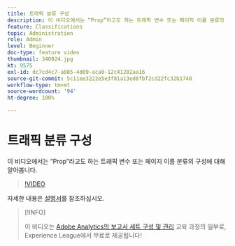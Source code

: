 ```yaml
---
title: 트래픽 분류 구성
description: 이 비디오에서는 “Prop”라고도 하는 트래픽 변수 또는 페이지 이름 분류의 구성에 대해 알아봅니다.
feature: Classifications
topic: Administration
role: Admin
level: Beginner
doc-type: feature video
thumbnail: 340024.jpg
kt: 9575
exl-id: dc7cd4c7-a085-4d09-aca0-12c41282aa16
source-git-commit: 5c11ee3222e5e3f81a13ed8fbf2cd22fc32b1740
workflow-type: tm+mt
source-wordcount: '94'
ht-degree: 100%

---
```


# 트래픽 분류 구성

이 비디오에서는 “Prop”라고도 하는 트래픽 변수 또는 페이지 이름 분류의 구성에 대해 알아봅니다.

>[!VIDEO](https://video.tv.adobe.com/v/340024/?quality=12&learn=on)

자세한 내용은 [설명서](https://experienceleague.adobe.com/docs/analytics/admin/admin-tools/traffic-variables/traffic-classifications.html?lang=ko)를 참조하십시오.

>[!INFO]
>
> 이 비디오는 [Adobe Analytics의 보고서 세트 구성 및 관리](https://experienceleague.adobe.com/?recommended=Analytics-A-1-2021.1.administration) 교육 과정의 일부로, Experience League에서 무료로 제공됩니다!